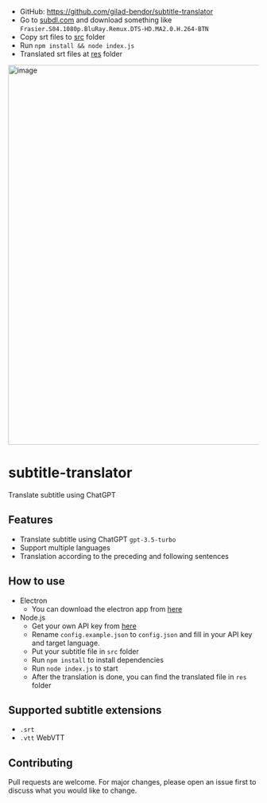 - GitHub: https://github.com/gilad-bendor/subtitle-translator
- Go to [subdl.com](https://subdl.com/subtitle/sd1300281/frasier)
   and download something like `Frasier.S04.1080p.BluRay.Remux.DTS-HD.MA2.0.H.264-BTN`
- Copy srt files to [src](src) folder
- Run `npm install && node index.js`
- Translated srt files at [res](res) folder




<img width="762" alt="image" src="https://user-images.githubusercontent.com/16719720/222925676-227fd7a3-da34-4dd8-be34-7e5664a4e56b.png">

# subtitle-translator
Translate subtitle using ChatGPT
## Features
- Translate subtitle using ChatGPT `gpt-3.5-turbo`
- Support multiple languages
- Translation according to the preceding and following sentences
## How to use
- Electron
  - You can download the electron app from [here](https://github.com/gnehs/subtitle-translator-electron/releases)
- Node.js
  - Get your own API key from [here](https://platform.openai.com/account/api-keys)
  - Rename `config.example.json` to `config.json` and fill in your API key and target language.
  - Put your subtitle file in `src` folder
  - Run `npm install` to install dependencies
  - Run `node index.js` to start
  - After the translation is done, you can find the translated file in `res` folder

## Supported subtitle extensions
- `.srt`
- `.vtt` WebVTT

## Contributing
Pull requests are welcome. For major changes, please open an issue first to discuss what you would like to change.